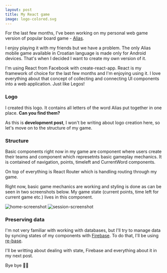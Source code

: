 ```yaml
---
layout: post
title: My React game
image: logo-colored.svg
---
```


For the last few months, I've been working on my personal web game version of popular board game - [Alias](https://en.wikipedia.org/wiki/Alias_(board_game)).

I enjoy playing it with my friends but we have a problem. The only Alias mobile game available in Croatian language is made only for Android devices. That's when I decided I want to create my own version of it.

I'm using React from Facebook with create-react-app. React is my framework of choice for the last few months and I'm enjoying using it. I love everything about that concept of collecting and connecting UI components into a web application. Just like Legos!

### Logo

I created this logo. It contains all letters of the word Alias put together in one place. **Can you find them?**

As this is __development post__, I won't be writing about logo creation here, so let's move on to the structure of my game.


### Structure

Basic components right now in my game are <Home /> component where users create their teams and <Session /> component which represetnts basic gameplay mechanics. It is contained of navigation, points, timeleft and CurrentWord components.

On top of everything is React Router which is handling routing through my game.

Right now, basic game mechanics are working and styling is done as can be seen in two screenshots below. My game state (current points, time left for current game etc.) lives in this <Session /> component.

<img src="../../../../img/post/Home-component.png" alt="home-screenshot" class="img-inline">
<img src="../../../../img/post/Session-component.png" alt="session-screenshot" class="img-inline">

### Preserving data

I'm not very familiar with working with databases, but I'll try to manage data by syncing states of my components with [Firebase](https://firebase.google.com/). To do that, I'll be using [re-base](https://www.npmjs.com/package/re-base).

I'll be writting about dealing with state, Firebase and everything about it in my next post.

Bye bye ✌🏻
